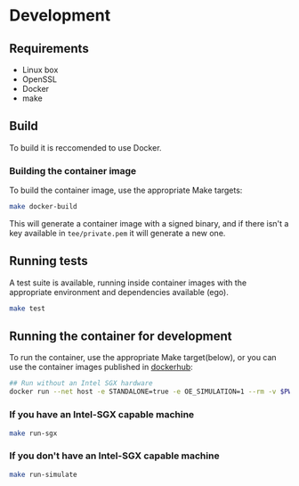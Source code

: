 # Development

## Requirements

- Linux box
- OpenSSL
- Docker
- make


## Build

To build it is reccomended to use Docker. 

### Building the container image

To build the container image, use the appropriate Make targets:

```bash
make docker-build
```

This will generate a container image with a signed binary, and if there isn't a key available in `tee/private.pem` it will generate a new one.

## Running tests

A test suite is available, running inside container images with the appropriate environment and dependencies available (ego).

```bash
make test
```

## Running the container for development

To run the container, use the appropriate Make target(below), or you can use the container images published in [dockerhub](https://hub.docker.com/r/masaengineering/tee-worker/tags):

```bash
## Run without an Intel SGX hardware
docker run --net host -e STANDALONE=true -e OE_SIMULATION=1 --rm -v $PWD/.masa:/home/masa -ti masaengineering/tee-worker:main
```

### If you have an Intel-SGX capable machine

```bash
make run-sgx
```

### If you don't have an Intel-SGX capable machine

```bash
make run-simulate
```
